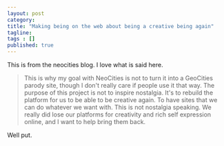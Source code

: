 ```yaml
---
layout: post 
category: 
title: "Making being on the web about being a creative being again"
tagline: 
tags : [] 
published: true
---
```


This is from the neocities blog. I love what is said here.


> This is why my goal with NeoCities is not to turn it into a GeoCities parody site, though I don't really care if people use it that way. The purpose of this project is not to inspire nostalgia. It's to rebuild the platform for us to be able to be creative again. To have sites that we can do whatever we want with. This is not nostalgia speaking. We really did lose our platforms for creativity and rich self expression online, and I want to help bring them back.

Well put.

